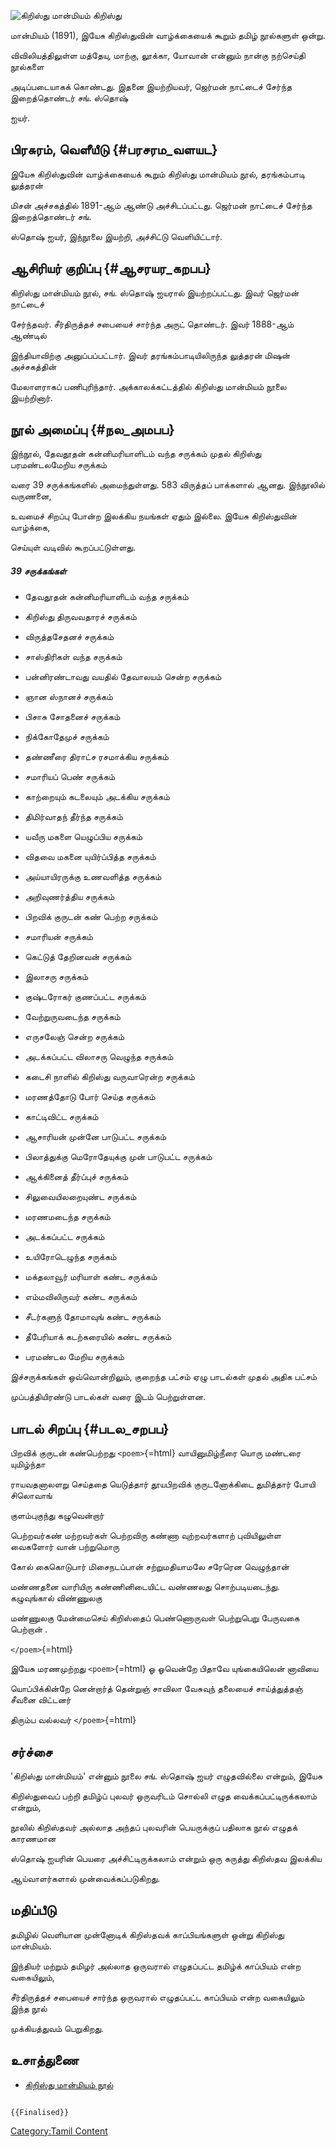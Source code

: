 ![கிறிஸ்து மான்மியம்](Chirist_Manmiyam.jpg "கிறிஸ்து மான்மியம்") கிறிஸ்து
மான்மியம் (1891), இயேசு கிறிஸ்துவின் வாழ்க்கையைக் கூறும் தமிழ் நூல்களுள் ஒன்று.
விவிலியத்திலுள்ள மத்தேயு, மாற்கு, லூக்கா, யோவான் என்னும் நான்கு நற்செய்தி நூல்களை
அடிப்படையாகக் கொண்டது. இதனை இயற்றியவர், ஜெர்மன் நாட்டைச் சேர்ந்த இறைத்தொண்டர் சங். ஸ்தொஷ்
ஐயர்.

## பிரசுரம், வெளீயீடு {#பரசரம_வளயட}

இயேசு கிறிஸ்துவின் வாழ்க்கையைக் கூறும் கிறிஸ்து மான்மியம் நூல், தரங்கம்பாடி லுத்தரன்
மிசன் அச்சகத்தில் 1891-ஆம் ஆண்டு அச்சிடப்பட்டது. ஜெர்மன் நாட்டைச் சேர்ந்த இறைத்தொண்டர் சங்.
ஸ்தொஷ் ஐயர், இந்நூலை இயற்றி, அச்சிட்டு வெளியிட்டார்.

## ஆசிரியர் குறிப்பு {#ஆசரயர_கறபப}

கிறிஸ்து மான்மியம் நூல், சங். ஸ்தொஷ் ஐயரால் இயற்றப்பட்டது. இவர் ஜெர்மன் நாட்டைச்
சேர்ந்தவர். சீர்திருத்தச் சபையைச் சார்ந்த அருட் தொண்டர். இவர் 1888-ஆம் ஆண்டில்
இந்தியாவிற்கு அனுப்பப்பட்டார். இவர் தரங்கம்பாடியிலிருந்த லுத்தரன் மிஷன் அச்சகத்தின்
மேலாளராகப் பணிபுரிந்தார். அக்காலக்கட்டத்தில் கிறிஸ்து மான்மியம் நூலை இயற்றினார்.

## நூல் அமைப்பு {#நல_அமபப}

இந்நூல், தேவதூதன் கன்னிமரியாளிடம் வந்த சருக்கம் முதல் கிறிஸ்து பரமண்டலமேறிய சருக்கம்
வரை 39 சருக்கங்களில் அமைந்துள்ளது. 583 விருத்தப் பாக்களால் ஆனது. இந்நூலில் வருணனை,
உவமைச் சிறப்பு போன்ற இலக்கிய நயங்கள் ஏதும் இல்லை. இயேசு கிறிஸ்துவின் வாழ்க்கை,
செய்யுள் வடிவில் கூறப்பட்டுள்ளது.

##### 39 சருக்கங்கள்

-   தேவதூதன் கன்னிமரியாளிடம் வந்த சருக்கம்
-   கிறிஸ்து திருவவதாரச் சருக்கம்
-   விருத்தசேதனச் சருக்கம்
-   சாஸ்திரிகள் வந்த சருக்கம்
-   பன்னிரண்டாவது வயதில் தேவாலயம் சென்ற சருக்கம்
-   ஞான ஸ்நானச் சருக்கம்
-   பிசாசு சோதனைச் சருக்கம்
-   நிக்கோதேமுச் சருக்கம்
-   தண்ணீரை திராட்ச ரசமாக்கிய சருக்கம்
-   சமாரியப் பெண் சருக்கம்
-   காற்றையும் கடலையும் அடக்கிய சருக்கம்
-   திமிர்வாதந் தீர்ந்த சருக்கம்
-   யவீரு மகளை யெழுப்பிய சருக்கம்
-   விதவை மகனை யுயிர்ப்பித்த சருக்கம்
-   அய்யாயிரருக்கு உணவளித்த சருக்கம்
-   அறிவுணர்த்திய சருக்கம்
-   பிறவிக் குருடன் கண் பெற்ற சருக்கம்
-   சமாரியன் சருக்கம்
-   கெட்டுத் தேறினவன் சருக்கம்
-   இலாசரு சருக்கம்
-   குஷ்டரோகர் குணப்பட்ட சருக்கம்
-   வேற்றுருவடைந்த சருக்கம்
-   எருசலேஞ் சென்ற சருக்கம்
-   அடக்கப்பட்ட விலாசரு வெழுந்த சருக்கம்
-   கடைசி நாளில் கிறிஸ்து வருவாரென்ற சருக்கம்
-   மரணத்தோடு போர் செய்த சருக்கம்
-   காட்டிவிட்ட சருக்கம்
-   ஆசாரியன் முன்னே பாடுபட்ட சருக்கம்
-   பிலாத்துக்கு மெரோதேயுக்கு முன் பாடுபட்ட சருக்கம்
-   ஆக்கினைத் தீர்ப்புச் சருக்கம்
-   சிலுவையிலறையுண்ட சருக்கம்
-   மரணமடைந்த சருக்கம்
-   அடக்கப்பட்ட சருக்கம்
-   உயிரோடெழுந்த சருக்கம்
-   மக்தலாவூர் மரியாள் கண்ட சருக்கம்
-   எம்மவிலிருவர் கண்ட சருக்கம்
-   சீடர்களுந் தோமாவுங் கண்ட சருக்கம்
-   தீபேரியாக் கடற்கரையில் கண்ட சருக்கம்
-   பரமண்டல மேறிய சருக்கம்

இச்சருக்கங்கள் ஒவ்வொன்றிலும், குறைந்த பட்சம் ஏழு பாடல்கள் முதல் அதிக பட்சம்
முப்பத்தியிரண்டு பாடல்கள் வரை இடம் பெற்றுள்ளன.

## பாடல் சிறப்பு {#படல_சறபப}

பிறவிக் குருடன் கண்பெற்றது `<poem>`{=html} வாயினுமிழ்நீரை யொரு மண்டரை யுமிழ்ந்தா
ராயவதனாலளறு செய்ததை யெடுத்தார் தூயபிறவிக் குருடனோக்கிடை துமித்தார் போயி சிலொவாங்
குளம்புகுந்து கழுவென்றார்

பெற்றவர்கண் மற்றவர்கள் பெற்றவிரு கண்ணா வுற்றவர்களாற் புவியிலுள்ள வைகளோர் வான் பற்றுமொரு
கோல் கைகொடுபார் மிசைநடப்பான் சற்றுமதியாமலே சரேரென வெழுந்தான்

மண்ணதனை வாரியிரு கண்ணினிடையிட்ட வண்ணலது சொற்படியடைந்து. கழுவுங்கால் விண்ணுலகு
மண்ணுலகு மேன்மைசெய் கிறிஸ்தைப் பெண்ணொருவள் பெற்றுபெறு பேருவகை பெற்றான் .
`</poem>`{=html}

இயேசு மரணமுற்றது `<poem>`{=html} ஓ ஓவென்றே பிதாவே யுங்கையிலென் னாவியை
யொப்பிக்கின்றே னென்றார்த் தென்றுஞ் சாவிலா வேசுவுந் தலையைச் சாய்த்துத்தஞ் சீவனை விட்டனர்
திரும்ப வல்லவர் `</poem>`{=html}

## சர்ச்சை

'கிறிஸ்து மான்மியம்' என்னும் நூலை சங். ஸ்தொஷ் ஐயர் எழுதவில்லை என்றும், இயேசு
கிறிஸ்துவைப் பற்றி தமிழ்ப் புலவர் ஒருவரிடம் சொல்லி எழுத வைக்கப்பட்டிருக்கலாம் என்றும்,
நூலில் கிறிஸ்தவர் அல்லாத அந்தப் புலவரின் பெயருக்குப் பதிலாக நூல் எழுதக் காரணமான
ஸ்தொஷ் ஐயரின் பெயரை அச்சிட்டிருக்கலாம் என்றும் ஒரு கருத்து கிறிஸ்தவ இலக்கிய
ஆய்வாளர்களால் முன்வைக்கப்படுகிறது.

## மதிப்பீடு

தமிழில் வெளியான முன்னோடிக் கிறிஸ்தவக் காப்பியங்களுள் ஒன்று கிறிஸ்து மான்மியம்.
இந்தியர் மற்றும் தமிழர் அல்லாத ஒருவரால் எழுதப்பட்ட தமிழ்க் காப்பியம் என்ற வகையிலும்,
சீர்திருத்தச் சபையைச் சார்ந்த ஒருவரால் எழுதப்பட்ட காப்பியம் என்ற வகையிலும் இந்த நூல்
முக்கியத்துவம் பெறுகிறது.

## உசாத்துணை

-   [கிறிஸ்து மான்மியம் நூல்](https://www.catholictamil.com/p/library.html)

```{=mediawiki}
{{Finalised}}
```
[Category:Tamil Content](Category:Tamil_Content "wikilink")
